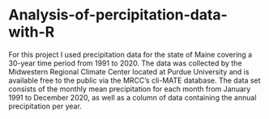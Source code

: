 # Analysis-of-percipitation-data-with-R
For this project I used precipitation data for the state of Maine covering a 30-year time period from 1991 to 2020.  The data was collected by the Midwestern Regional Climate Center located at Purdue University and is available free to the public via the MRCC’s cli-MATE database.  The data set consists of the monthly mean precipitation for each month from January 1991 to December 2020, as well as a column of data containing the annual precipitation per year.

